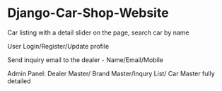 # Django-Car-Shop-Website

Car listing with a detail slider on the page, search car by name

User Login/Register/Update profile

Send inquiry email to the dealer - Name/Email/Mobile

Admin Panel: Dealer Master/ Brand Master/Inqury List/ Car Master fully detailed

